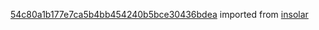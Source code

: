 [54c80a1b177e7ca5b4bb454240b5bce30436bdea](https://github.com/insolar/insolar/commit/54c80a1b177e7ca5b4bb454240b5bce30436bdea) imported from [insolar](https://github.com/insolar/insolar)
